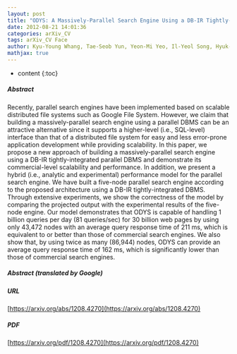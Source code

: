 ```yaml
---
layout: post
title: "ODYS: A Massively-Parallel Search Engine Using a DB-IR Tightly-Integrated Parallel DBMS"
date: 2012-08-21 14:01:36
categories: arXiv_CV
tags: arXiv_CV Face
author: Kyu-Young Whang, Tae-Seob Yun, Yeon-Mi Yeo, Il-Yeol Song, Hyuk-Yoon Kwon, In-Joong Kim
mathjax: true
---
```


* content
{:toc}

##### Abstract
Recently, parallel search engines have been implemented based on scalable distributed file systems such as Google File System. However, we claim that building a massively-parallel search engine using a parallel DBMS can be an attractive alternative since it supports a higher-level (i.e., SQL-level) interface than that of a distributed file system for easy and less error-prone application development while providing scalability. In this paper, we propose a new approach of building a massively-parallel search engine using a DB-IR tightly-integrated parallel DBMS and demonstrate its commercial-level scalability and performance. In addition, we present a hybrid (i.e., analytic and experimental) performance model for the parallel search engine. We have built a five-node parallel search engine according to the proposed architecture using a DB-IR tightly-integrated DBMS. Through extensive experiments, we show the correctness of the model by comparing the projected output with the experimental results of the five-node engine. Our model demonstrates that ODYS is capable of handling 1 billion queries per day (81 queries/sec) for 30 billion web pages by using only 43,472 nodes with an average query response time of 211 ms, which is equivalent to or better than those of commercial search engines. We also show that, by using twice as many (86,944) nodes, ODYS can provide an average query response time of 162 ms, which is significantly lower than those of commercial search engines.

##### Abstract (translated by Google)


##### URL
[https://arxiv.org/abs/1208.4270](https://arxiv.org/abs/1208.4270)

##### PDF
[https://arxiv.org/pdf/1208.4270](https://arxiv.org/pdf/1208.4270)

